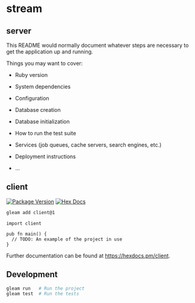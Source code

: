 # stream

## server

This README would normally document whatever steps are necessary to get the
application up and running.

Things you may want to cover:

* Ruby version

* System dependencies

* Configuration

* Database creation

* Database initialization

* How to run the test suite

* Services (job queues, cache servers, search engines, etc.)

* Deployment instructions

* ...

## client

[![Package Version](https://img.shields.io/hexpm/v/client)](https://hex.pm/packages/client)
[![Hex Docs](https://img.shields.io/badge/hex-docs-ffaff3)](https://hexdocs.pm/client/)

```sh
gleam add client@1
```
```gleam
import client

pub fn main() {
  // TODO: An example of the project in use
}
```

Further documentation can be found at <https://hexdocs.pm/client>.

## Development

```sh
gleam run   # Run the project
gleam test  # Run the tests
```
